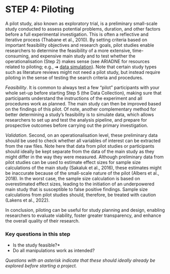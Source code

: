 # STEP 4: Piloting

A pilot study, also known as exploratory trial, is a preliminary small-scale study conducted to assess potential problems, duration, and other factors before a full experimental investigation. This is often a reflective and iterative process (Thabane et al., 2010). By setting criteria based on important feasibility objectives and research goals, pilot studies enable researchers to determine the feasibility of a more extensive, time-consuming, and expensive main study and to test whether the operationalisation (Step 2) makes sense (see ARIADNE for resources related to piloting; e.g., ➜ [data simulation](https://gretel.ai/blog/data-simulation#:~:text=Data%20simulation%20is%20the%20process,predict%20events%20and%20validate%20models.)). Note that certain study types such as literature reviews might not need a pilot study, but instead require piloting in the sense of testing the search criteria and procedures.

_Feasibility_. It is common to always test a few “pilot” participants with your whole set-up before starting Step 5 (the Data Collection), making sure that participants understand the instructions of the experiment and all procedures work as planned. The main study can then be improved based on the findings of this pilot. Of note, another complementary method for better determining a study’s feasibility is to simulate data, which allows researchers to set up and test the analysis pipeline, and prepare for prospective outcomes before carrying out the primary investigation. 

_Validation_. Second, on an operationalisation level, these preliminary data should be used to check whether all variables of interest can be extracted from the raw files. Note here that data from pilot studies or participants should ideally be kept separate from the data of the main study as they might differ in the way they were measured. Although preliminary data from pilot studies can be used to estimate effect sizes for sample size calculations of the main study (Sakaluk et al., 2016), these estimates might be inaccurate because of the small-scale nature of the pilot (Albers et al., 2018). In the worst case, the sample size calculation is based on overestimated effect sizes, leading to the initiation of an underpowered main study that is susceptible to false positive findings. Sample size calculations from pilot studies should, therefore, be treated with caution (Lakens et al., 2022). 

In conclusion, piloting can be useful for study planning and design, enabling researchers to evaluate viability, foster greater transparency, and enhance the overall quality of their research.

### Key questions in this step
- Is the study feasible?*
- Do all manipulations work as intended?

_Questions with an asterisk indicate that these should ideally already be explored before starting a project._
